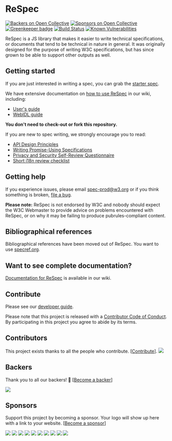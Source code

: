 # ReSpec

[![Backers on Open Collective](https://opencollective.com/respec/backers/badge.svg)](#backers) [![Sponsors on Open Collective](https://opencollective.com/respec/sponsors/badge.svg)](#sponsors) [![Greenkeeper badge](https://badges.greenkeeper.io/w3c/respec.svg)](https://greenkeeper.io/) [![Build Status](https://travis-ci.com/w3c/respec.svg?branch=develop)](https://travis-ci.org/w3c/respec) [![Known Vulnerabilities](https://snyk.io/test/github/w3c/respec/badge.svg)](https://snyk.io/test/github/w3c/respec)

ReSpec is a JS library that makes it easier to write technical specifications, or documents
that tend to be technical in nature in general. It was originally designed for the purpose
of writing W3C specifications, but has since grown to be able to support other outputs as
well.

## Getting started

If you are just interested in writing a spec, you can grab the [starter spec](examples/starter.html).

We have extensive documentation on [how to use ReSpec](https://github.com/w3c/respec/wiki) in our wiki, including:  

  * [User's guide](https://github.com/w3c/respec/wiki/ReSpec-Editor's-Guide)
  * [WebIDL guide](https://github.com/w3c/respec/wiki/WebIDL-Guide)

**You don't need to check-out or fork this repository.**

If you are new to spec writing, we strongly encourage you to read:

  * [API Design Principles](https://w3ctag.github.io/design-principles/)
  * [Writing Promise-Using Specifications](https://www.w3.org/2001/tag/doc/promises-guide)
  * [Privacy and Security Self-Review Questionnaire](https://w3ctag.github.io/security-questionnaire/)
  * [Short i18n review checklist](https://www.w3.org/International/techniques/shortchecklist.html)

## Getting help

If you experience issues, please email [spec-prod@w3.org](mailto:spec-prod@w3.org) or
if you think something is broken, [file a bug](https://github.com/w3c/respec/issues).

**Please note:** ReSpec is not endorsed by W3C and nobody should expect the W3C Webmaster to provide advice on
problems encountered with ReSpec, or on why it may be failing to produce pubrules-compliant
content.

## Bibliographical references

Bibliographical references have been moved out of ReSpec. You want to use
[specref.org](http://www.specref.org/).

## Want to see complete documentation?

[Documentation for ReSpec](https://github.com/w3c/respec/wiki) is available in our wiki.

## Contribute

Please see our [developer guide](https://github.com/w3c/respec/wiki/Developers-Guide). 

Please note that this project is released with a [Contributor Code of Conduct](CODE_OF_CONDUCT.md). By participating in this project you agree to abide by its terms.

## Contributors

This project exists thanks to all the people who contribute. [[Contribute](CONTRIBUTING.md)].
<a href="https://github.com/w3c/respec/graphs/contributors"><img src="https://opencollective.com/respec/contributors.svg?width=890&button=false" /></a>


## Backers

Thank you to all our backers! 🙏 [[Become a backer](https://opencollective.com/respec#backer)]

<a href="https://opencollective.com/respec#backers" target="_blank"><img src="https://opencollective.com/respec/backers.svg?width=890"></a>


## Sponsors

Support this project by becoming a sponsor. Your logo will show up here with a link to your website. [[Become a sponsor](https://opencollective.com/respec#sponsor)]

<a href="https://opencollective.com/respec/sponsor/0/website" target="_blank"><img src="https://opencollective.com/respec/sponsor/0/avatar.svg"></a>
<a href="https://opencollective.com/respec/sponsor/1/website" target="_blank"><img src="https://opencollective.com/respec/sponsor/1/avatar.svg"></a>
<a href="https://opencollective.com/respec/sponsor/2/website" target="_blank"><img src="https://opencollective.com/respec/sponsor/2/avatar.svg"></a>
<a href="https://opencollective.com/respec/sponsor/3/website" target="_blank"><img src="https://opencollective.com/respec/sponsor/3/avatar.svg"></a>
<a href="https://opencollective.com/respec/sponsor/4/website" target="_blank"><img src="https://opencollective.com/respec/sponsor/4/avatar.svg"></a>
<a href="https://opencollective.com/respec/sponsor/5/website" target="_blank"><img src="https://opencollective.com/respec/sponsor/5/avatar.svg"></a>
<a href="https://opencollective.com/respec/sponsor/6/website" target="_blank"><img src="https://opencollective.com/respec/sponsor/6/avatar.svg"></a>
<a href="https://opencollective.com/respec/sponsor/7/website" target="_blank"><img src="https://opencollective.com/respec/sponsor/7/avatar.svg"></a>
<a href="https://opencollective.com/respec/sponsor/8/website" target="_blank"><img src="https://opencollective.com/respec/sponsor/8/avatar.svg"></a>
<a href="https://opencollective.com/respec/sponsor/9/website" target="_blank"><img src="https://opencollective.com/respec/sponsor/9/avatar.svg"></a>
